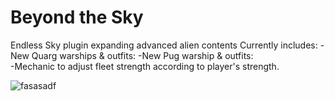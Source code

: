 # Beyond the Sky
 Endless Sky plugin expanding advanced alien contents
 Currently includes:
 -New Quarg warships & outfits:	
 -New Pug warship & outfits:	
 -Mechanic to adjust fleet strength according to player's strength.
 
 ![fasasadf](https://user-images.githubusercontent.com/19187937/154310420-669961e4-c76b-4095-8340-bc9b86cfdd3a.PNG)
